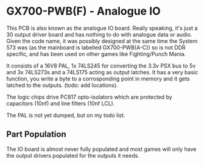 # GX700-PWB(F) - Analogue IO
This PCB is also known as the analogue IO board. Really speaking, it's just a 30 output driver board and has nothing to do with analogue data or audio. Given the code name, it was possibly designed at the same time the System 573 was (as the mainboard is labelled GX700-PWB(A-C)) so is not DDR specific, and has been used on other games like Fighting/Punch Mania.

It consists of a 16V8 PAL, 1x 74LS245 for converting the 3.3v PSX bus to 5v and 3x 74LS273s and a 74LS175 acting as output latches. It has a very basic function, you write a byte to a corrosponding point in memory and it gets latched to the outputs. (todo: add locations).

The logic chips drive PC817 opto-isolators which are protected by capacitors (10nf) and line filters (10nf LCL).

The PAL is not yet dumped, but on my todo list.

## Part Population
The IO board is almost never fully populated and most games will only have the output drivers populated for the outputs it needs.